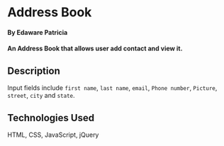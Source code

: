 # Address Book

####  By Edaware Patricia

#### An Address Book that allows user add contact and view it.

## Description

Input fields include ```first name```, ```last name```, ```email```, ```Phone number```, ```Picture```, ```street```, ```city``` and ```state```.


## Technologies Used

HTML, CSS, JavaScript, jQuery




